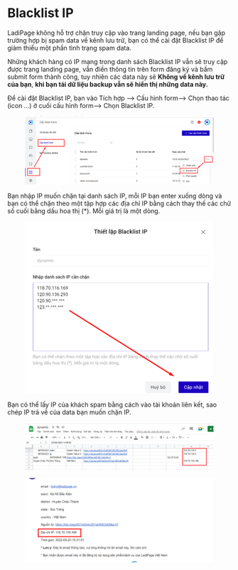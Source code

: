 # Blacklist IP

LadiPage không hỗ trợ chặn truy cập vào trang landing page, nếu bạn gặp trường hợp bị spam data về kênh lưu trữ, bạn có thể cài đặt Blacklist IP để giảm thiểu một phần tình trạng spam data.

Những khách hàng có IP mạng trong danh sách Blacklist IP vẫn sẽ truy cập được trang landing page, vẫn điền thông tin trên form đăng ký và bấm submit form thành công, tuy nhiên các data này sẽ **Không về kênh lưu trữ của bạn**, **khi bạn tải dữ liệu backup vẫn sẽ hiển thị những data này.**

Để cài đặt Blacklist IP, bạn vào Tích hợp --> Cấu hình form--> Chọn thao tác (icon ...) ở cuối cấu hình form--> Chọn Blacklist IP.

<figure><img src="../../.gitbook/assets/blacklist.png" alt=""><figcaption></figcaption></figure>

Bạn nhập IP muốn chặn tại danh sách IP, mỗi IP bạn enter xuống dòng và bạn có thể chặn theo một tập hợp các địa chỉ IP bằng cách thay thế các chữ số cuối bằng dấu hoa thị (\*). Mỗi giá trị là một dòng.

<figure><img src="../../.gitbook/assets/blacklist2 (1).png" alt=""><figcaption></figcaption></figure>

Bạn có thể lấy IP của khách spam bằng cách vào tài khoản liên kết, sao chép IP trả về của data bạn muốn chặn IP.

<figure><img src="../../.gitbook/assets/IP.png" alt=""><figcaption></figcaption></figure>

<figure><img src="../../.gitbook/assets/IP2.png" alt=""><figcaption></figcaption></figure>
